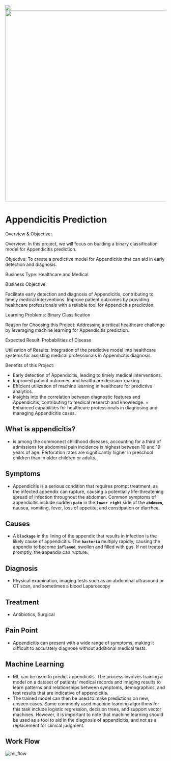 <img src="https://github.com/Pisit-Janthawee/ML-BinaryClassification-Appendicitis-Prediction/blob/main/images/appx_deploy.png" align="center">

<img src="https://domf5oio6qrcr.cloudfront.net/medialibrary/9668/appendix-appendicitis.jpg"  width="600" height="600">

# Appendicitis Prediction
Overview & Objective:

Overview: In this project, we will focus on building a binary classification model for Appendicitis prediction.

Objective: To create a predictive model for Appendicitis that can aid in early detection and diagnosis.

Business Type: Healthcare and Medical

Business Objective:

Facilitate early detection and diagnosis of Appendicitis, contributing to timely medical interventions.
Improve patient outcomes by providing healthcare professionals with a reliable tool for Appendicitis prediction.

Learning Problems: Binary Classification

Reason for Choosing this Project: Addressing a critical healthcare challenge by leveraging machine learning for Appendicitis prediction.

Expected Result: Probabilities of Disease 

Utilization of Results: Integration of the predictive model into healthcare systems for assisting medical professionals in Appendicitis diagnosis.

Benefits of this Project:

- Early detection of Appendicitis, leading to timely medical interventions.
- Improved patient outcomes and healthcare decision-making.
- Efficient utilization of machine learning in healthcare for predictive analytics.
- Insights into the correlation between diagnostic features and Appendicitis, contributing to medical research and knowledge.
= Enhanced capabilities for healthcare professionals in diagnosing and managing Appendicitis cases.
## What is appendicitis?
-	is among the commonest childhood diseases, accounting for a third of admissions for abdominal pain incidence is highest between 10 and 19 years of age. Perforation rates are significantly higher in preschool children than in older children or adults.
## Symptoms
- Appendicitis is a serious condition that requires prompt treatment, as the infected appendix can rupture, causing a potentially life-threatening spread of infection throughout the abdomen. Common symptoms of appendicitis include sudden **`pain`** in the **`lower right`** side of the **`abdomen`**, nausea, vomiting, fever, loss of appetite, and constipation or diarrhea.
## Causes
- A **`blockage`** in the lining of the appendix that results in infection is the likely cause of appendicitis. The **`bacteria`** multiply rapidly, causing the appendix to become **`inflamed`**, swollen and filled with pus. If not treated promptly, the appendix can rupture.
## Diagnosis
-	Physical examination, imaging tests such as an abdominal ultrasound or CT scan, and sometimes a blood Laparoscopy
## Treatment
-	Antibiotics, Surgical
## Pain Point
-	Appendicitis can present with a wide range of symptoms, making it difficult to accurately diagnose without additional medical tests.
## Machine Learning 
-	ML can be used to predict appendicitis. The process involves training a model on a dataset of patients' medical records and imaging results to learn patterns and relationships between symptoms, demographics, and test results that are indicative of appendicitis. 
-	The trained model can then be used to make predictions on new, unseen cases. Some commonly used machine learning algorithms for this task include logistic regression, decision trees, and support vector machines. However, it is important to note that machine learning should be used as a tool to aid in the diagnosis of appendicitis, and not as a replacement for clinical judgment.
## Work Flow 
![ml_flow](https://github.com/Pisit-Janthawee/Classification-Appendicitis-Prediction/assets/133638243/5e34b4cb-ed3b-4452-aa7f-e72904c1ffff)

